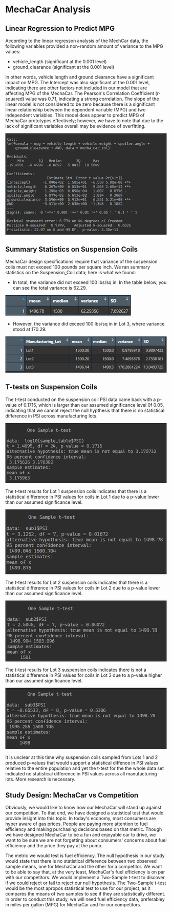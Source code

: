 # MechaCar Analysis

## Linear Regression to Predict MPG

According to the linear regresson analysis of the MechCar data, the following variables provided a non-random amount of variance to the MPG values:

* vehicle_length (significant at the 0.001 level)
* ground_clearance (significant at the 0.001 level)

In other words, vehicle length and ground clearance have a significant impact on MPG. The Intercept was also significant at the 0.001 level, indicating there are other factors not included in our model that are affecting MPG of the MechaCar. The Pearson's Correlation Coefficient (r-squared) value was 0.71, indicating a strong correlation. The slope of the linear model is not considered to be zero because there is a significant linear relationship between the dependent variable (MPG) and two independent variables. This model does appear to predict MPG of MechaCar prototypes effectively; however, we have to note that due to the lack of significant variables overall may be evidence of overfitting. 

![Linear Regression Model Output](challenge/resources/linear_regression_output.png)




## Summary Statistics on Suspension Coils

MechaCar design specifications require that variance of the suspension coils must not exceed 100 pounds per square inch. We ran summary statistics on the Suspension_Coil data; here is what we found:

* In total, the variance did not exceed 100 lbs/sq in. In the table below, you can see the total variance is 62.29.

![Summary Stats for All Suspension Coils](challenge/resources/total_summary.png)

* However, the variance did exceed 100 lbs/sq in in Lot 3, where variance stood at 170.29.

![Lot Summary Stats](challenge/resources/lot_summary.png)



## T-tests on Suspension Coils

The t-test conducted on the suspension coil PSI data came back with a p-value of 0.1715, which is larger than our assumed significance level 0f 0.05, indicating that we cannot reject the null hypthesis that there is no statistical difference in PSI across manufacturing lots. 

![suspension_coils_t_test](challenge/resources/suspension_coils_t_test.png)

The t-test results for Lot 1 suspension coils indicates that there is a statistical difference in PSI values for coils in Lot 1 due to a p-value lower than our assumed significance level.

![lot1_coils_t_test](challenge/resources/lot1_coils_t_test.png)

The t-test results for Lot 2 suspension coils indicates that there is a statistical difference in PSI values for coils in Lot 2 due to a p-value lower than our assumed significance level.

![lot2_coils_t_test](challenge/resources/lot2_coils_t_test.png)

The t-test results for Lot 3 suspension coils indicates there is not a statistical difference in PSI values for coils in Lot 3 due to a p-value higher than our assumed significance level.

![lot3_coils_t_test](challenge/resources/lot3_coils_t_test.png)

It is unclear at this time why suspension coils sampled from Lots 1 and 2 produced p-values that would support a statistical diffence in PSI values relative to the entire population and yet the t-test for the the whole data set indicated no statistical difference in PSI values across all manufacturing lots. More research is necessary.



## Study Design: MechaCar vs Competition

Obviously, we would like to know how our MechaCar will stand up against our competition. To that end, we have designed a statistical test that would provide insight into this topic. In today's economy, most consumers are hyper aware of gas prices. People are paying more attention to fuel efficiency and making purchasing decisions based on that metric. Though we have designed MechaCar to be a fun and enjoyable car to drive, we want to be sure we are not forgetting about consumers' concerns about fuel efficiency and the price they pay at the pump.

The metric we would test is fuel efficiency. The null hypothesis in our study would state that there is no statistical difference between two observed sample means, one for MechaCar and the other for a competitor. We want to be able to say that, at the very least, MechaCar's fuel efficiency is on par with our competitors. We would implement a Two-Sample t-test to discover if we could reject or fail to reject our null hypothesis. The Two-Sample t-test would be the most apropos statistical test to use for our project, as it compares the means of two samples to see if they are statistically different. In order to conduct this study, we will need fuel efficiency data, preferabley in miles per gallon (MPG) for MechaCar and for our competitors.